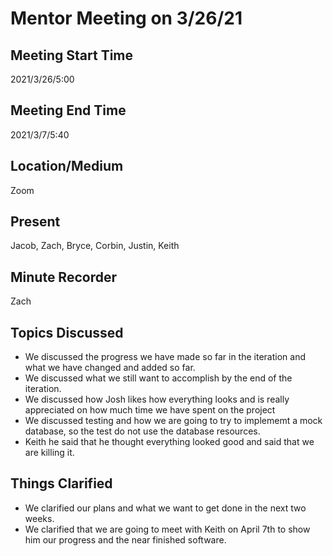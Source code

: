 # Mentor Meeting on 3/26/21

## Meeting Start Time

2021/3/26/5:00

## Meeting End Time

2021/3/7/5:40

## Location/Medium

Zoom

## Present

Jacob, Zach, Bryce, Corbin, Justin, Keith

## Minute Recorder

Zach

## Topics Discussed

- We discussed the progress we have made so far in the iteration and what we have changed and added so far. 
- We discussed what we still want to accomplish by the end of the iteration. 
- We discussed how Josh likes how everything looks and is really appreciated on how much time we have spent on the project
- We discussed testing and how we are going to try to implememt a mock database, so the test do not use the database resources. 
- Keith he said that he thought everything looked good and said that we are killing it. 

## Things Clarified

- We clarified our plans and what we want to get done in the next two weeks. 
- We clarified that we are going to meet with Keith on April 7th to show him our progress and the near finished software. 
